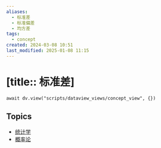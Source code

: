 ```yaml
---
aliases:
  - 标准差
  - 标准偏差
  - 均方差
tags:
  - concept
created: 2024-03-08 10:51
last_modified: 2025-01-08 11:15
---
```


# [title:: 标准差]

```dataviewjs
await dv.view("scripts/dataview_views/concept_view", {})
```

## Topics

- [统计学](_statistics_.md)
- [概率论](_probability_theory_.md)
